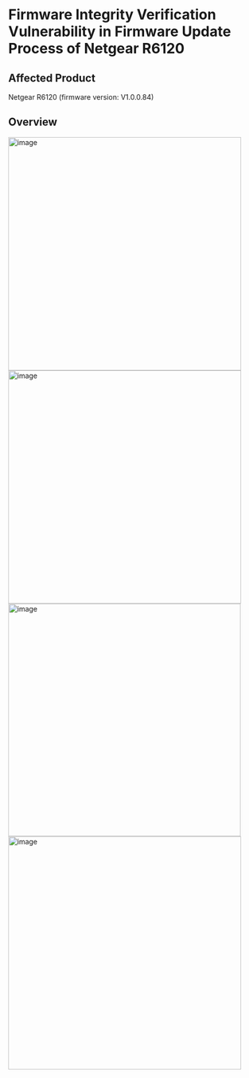# Firmware Integrity Verification Vulnerability in Firmware Update Process of Netgear R6120



## Affected Product
Netgear R6120 (firmware version: V1.0.0.84)

## Overview

<img width="468" alt="image" src="https://github.com/user-attachments/assets/3c276faa-674e-474d-b7ff-2b799059f650" />\
<img width="468" alt="image" src="https://github.com/user-attachments/assets/293c2876-b278-4a8d-8c70-af704c27f656" />\
<img width="467" alt="image" src="https://github.com/user-attachments/assets/1a740b41-4f6a-448a-818e-2127cd25856d" />\
<img width="468" alt="image" src="https://github.com/user-attachments/assets/9a216bc2-c06d-4cc4-adb3-e6bc1f7017c3" />




